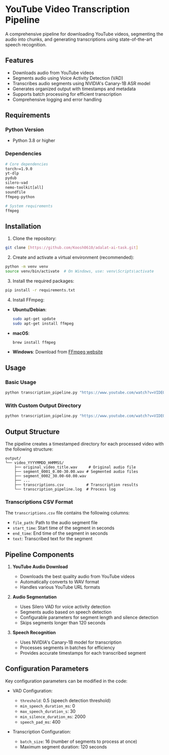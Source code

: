# YouTube Video Transcription Pipeline

A comprehensive pipeline for downloading YouTube videos, segmenting the audio into chunks, and generating transcriptions using state-of-the-art speech recognition.

## Features

- Downloads audio from YouTube videos
- Segments audio using Voice Activity Detection (VAD)
- Transcribes audio segments using NVIDIA's Canary-1B ASR model
- Generates organized output with timestamps and metadata
- Supports batch processing for efficient transcription
- Comprehensive logging and error handling

## Requirements

### Python Version
- Python 3.8 or higher

### Dependencies
```bash
# Core dependencies
torch>=1.9.0
yt-dlp
pydub
silero-vad
nemo-toolkit[all]
soundfile
ffmpeg-python

# System requirements
ffmpeg
```

## Installation

1. Clone the repository:
```bash
git clone [https://github.com/Koosh0610/adalat-ai-task.git]
```

2. Create and activate a virtual environment (recommended):
```bash
python -m venv venv
source venv/bin/activate  # On Windows, use: venv\Scripts\activate
```

3. Install the required packages:
```bash
pip install -r requirements.txt
```

4. Install FFmpeg:
- **Ubuntu/Debian**:
  ```bash
  sudo apt-get update
  sudo apt-get install ffmpeg
  ```
- **macOS**:
  ```bash
  brew install ffmpeg
  ```
- **Windows**: Download from [FFmpeg website](https://ffmpeg.org/download.html)

## Usage

### Basic Usage
```bash
python transcription_pipeline.py "https://www.youtube.com/watch?v=VIDEO_ID"
```

### With Custom Output Directory
```bash
python transcription_pipeline.py "https://www.youtube.com/watch?v=VIDEO_ID" --output-dir /path/to/output
```

## Output Structure

The pipeline creates a timestamped directory for each processed video with the following structure:

```
output/
└── video_YYYYMMDD_HHMMSS/
    ├── original_video_title.wav     # Original audio file
    ├── segment_0001_0.00-30.00.wav # Segmented audio files
    ├── segment_0002_30.00-60.00.wav
    ├── ...
    ├── transcriptions.csv          # Transcription results
    └── transcription_pipeline.log  # Process log
```

### Transcriptions CSV Format

The `transcriptions.csv` file contains the following columns:
- `file_path`: Path to the audio segment file
- `start_time`: Start time of the segment in seconds
- `end_time`: End time of the segment in seconds
- `text`: Transcribed text for the segment

## Pipeline Components

1. **YouTube Audio Download**
   - Downloads the best quality audio from YouTube videos
   - Automatically converts to WAV format
   - Handles various YouTube URL formats

2. **Audio Segmentation**
   - Uses Silero VAD for voice activity detection
   - Segments audio based on speech detection
   - Configurable parameters for segment length and silence detection
   - Skips segments longer than 120 seconds

3. **Speech Recognition**
   - Uses NVIDIA's Canary-1B model for transcription
   - Processes segments in batches for efficiency
   - Provides accurate timestamps for each transcribed segment

## Configuration Parameters

Key configuration parameters can be modified in the code:

- VAD Configuration:
  - `threshold`: 0.5 (speech detection threshold)
  - `min_speech_duration_ms`: 0
  - `max_speech_duration_s`: 30
  - `min_silence_duration_ms`: 2000
  - `speech_pad_ms`: 400

- Transcription Configuration:
  - `batch_size`: 16 (number of segments to process at once)
  - Maximum segment duration: 120 seconds
